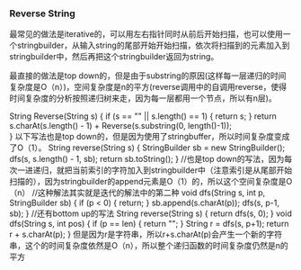 ### Reverse String 
最常见的做法是iterative的，可以用左右指针同时从前后开始扫描，也可以使用一个stringbuilder，从输入string的尾部开始开始扫描，依次将扫描到的元素加入到stringbuilder中，然后再把这个stringbuilder返回为string。


最直接的做法是top down的，但是由于substring的原因(这样每一层递归的时间复杂度是O（n）)，空间复杂度是n的平方(reverse调用中的自调用reverse，使得时间复杂度的分析按照递归树来走，因为每一层都用一个节点，所以有n层)。


String Reverse(String s) {
  if (s == "" || s.length() == 1) {
    return s;
  }
  return s.charAt(s.length() - 1) + Reverse(s.substring(0, length()-1));  
}
以下写法也是top down的，但是因为使用了stringbuffer，所以时间复杂度变成了O（1）。
String reverse(String s) {
  StringBuilder sb = new StringBuilder();
  dfs(s, s.length() - 1, sb);
  return sb.toString();
}
//也是top down的写法，因为每次一进递归，就把当前索引的字符加入到stringbuilder中（注意索引是从尾部开始扫描的），因为stringbuilder的append元素是O（1）的，所以这个空间复杂度是O（n）
//这种解法其实就是迭代的解法中的第二种
void dfs(String s, int p, StringBuilder sb) {
  if (p < 0) {
    return;
  } 
  sb.append(s.charAt(p));
  dfs(s, p-1, sb);
}
//还有bottom up的写法
String reverse(String s) {
  return dfs(s, 0);
}
void dfs(String s, int pos) {
  if (p == len) {
    return "";
  }
  String r = dfs(s, p+1);
  return r + s.charAt(p);
}
但是因为r是字符串，所以r+s.charAt(p)会产生一个新的字符串，这个的时间复杂度依然是O（n），所以整个递归函数的时间复杂度仍然是n的平方
